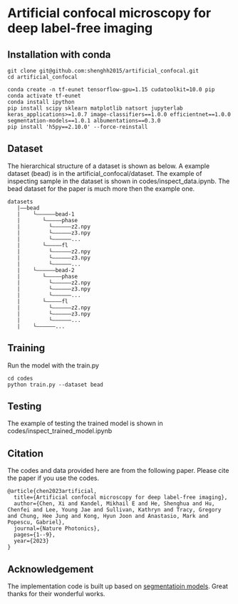# Artificial confocal microscopy for deep label-free imaging

## Installation with conda
```shell
git clone git@github.com:shenghh2015/artificial_confocal.git
cd artificial_confocal
```
```
conda create -n tf-eunet tensorflow-gpu=1.15 cudatoolkit=10.0 pip
conda activate tf-eunet
conda install ipython
pip install scipy sklearn matplotlib natsort jupyterlab keras_applications>=1.0.7 image-classifiers==1.0.0 efficientnet==1.0.0 segmentation-models==1.0.1 albumentations==0.3.0
pip install 'h5py==2.10.0' --force-reinstall
```

## Dataset
The hierarchical structure of a dataset is shown as below. A example dataset (bead) is in the artificial_confocal/dataset. The example of inspecting sample in the dataset is shown in codes/inspect_data.ipynb. The bead dataset for the paper is much more then the example one.
```
datasets
   |——bead
   |    └——————bead-1
   |       └—————phase
   |         └——————z2.npy
   |         └——————z3.npy
   |         └——————...
   |       └—————fl
   |         └——————z2.npy
   |         └——————z3.npy
   |         └——————...
   |    └——————bead-2
   |       └—————phase
   |         └——————z2.npy
   |         └——————z3.npy
   |         └——————...
   |       └—————fl
   |         └——————z2.npy
   |         └——————z3.npy
   |         └——————...
   |    └——————...
```
## Training
Run the model with the train.py
``` shell
cd codes
python train.py --dataset bead
```
## Testing
The example of testing the trained model is shown in codes/inspect_trained_model.ipynb

## Citation
The codes and data provided here are from the following paper. Please cite the paper if you use the codes.

```
@article{chen2023artificial,
  title={Artificial confocal microscopy for deep label-free imaging},
  author={Chen, Xi and Kandel, Mikhail E and He, Shenghua and Hu, Chenfei and Lee, Young Jae and Sullivan, Kathryn and Tracy, Gregory and Chung, Hee Jung and Kong, Hyun Joon and Anastasio, Mark and Popescu, Gabriel},
  journal={Nature Photonics},
  pages={1--9},
  year={2023}
}
```

## Acknowledgement
The implementation code is built up based on [segmentatioin models](https://github.com/qubvel/segmentation_models). Great thanks for their wonderful works.
